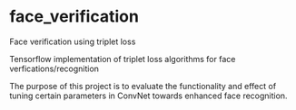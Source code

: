 # face_verification
Face verification using triplet loss

Tensorflow implementation of triplet loss algorithms for face verfications/recognition

The purpose of this project is to evaluate the functionality and effect of tuning certain parameters in ConvNet towards enhanced face recognition.
